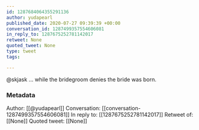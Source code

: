 ```yaml
---
id: 1287684064355291136
author: yudapearl
published_date: 2020-07-27 09:39:39 +00:00
conversation_id: 1287499357554606081
in_reply_to: 1287675252781142017
retweet: None
quoted_tweet: None
type: tweet
tags:

---
```


@skjask ... while the bridegroom denies the bride was born.

### Metadata

Author: [[@yudapearl]]
Conversation: [[conversation-1287499357554606081]]
In reply to: [[1287675252781142017]]
Retweet of: [[None]]
Quoted tweet: [[None]]
